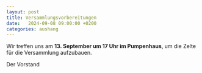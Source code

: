 ```yaml
---
layout: post
title: Versammlungsvorbereitungen
date:   2024-09-08 09:00:00 +0200
categories: aushang
---
```


Wir treffen uns am **13. September um 17 Uhr im Pumpenhaus**, um die Zelte für die Versammlung aufzubauen.

Der Vorstand
